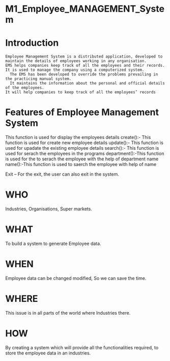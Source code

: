 # M1_Employee_MANAGEMENT_System

# Introduction
	Employee Management System is a distributed application, developed to maintain the details of employees working in any organisation.
	EMS helps companies keep track of all the employees and their records.
	It is used to manage the company using a computerized system. 
      The EMS has been developed to override the problems prevailing in the practicing manual system.
      It maintains the information about the personal and official details of the employees.
	It will help companies to keep track of all the employees’ records



# Features of Employee Management System 
This function is used for display the employees details
create():- This function is used for create new employee details
update():- This function is used for upadate the existing employee details
search():- This function is used for serach the employees in the programs
department():-This function is used for the to serach the employee with the help of department name
name():-This function is used to saerch the employee with help of name

Exit – For the exit, the user can also exit in the system.


# WHO
Industries, Organisations, Super markets.

# WHAT
To build a system to generate Employee data.

# WHEN
Employee data can be changed modified, So we can save the time.

# WHERE
This issue is in all parts of the world where  Industries there.


# HOW
By creating a system which will provide all the functionalities required, to store the employee data in an industries.
